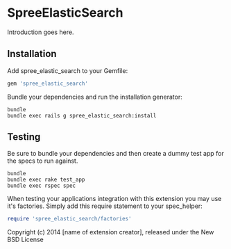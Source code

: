 SpreeElasticSearch
==================

Introduction goes here.

Installation
------------

Add spree_elastic_search to your Gemfile:

```ruby
gem 'spree_elastic_search'
```

Bundle your dependencies and run the installation generator:

```shell
bundle
bundle exec rails g spree_elastic_search:install
```

Testing
-------

Be sure to bundle your dependencies and then create a dummy test app for the specs to run against.

```shell
bundle
bundle exec rake test_app
bundle exec rspec spec
```

When testing your applications integration with this extension you may use it's factories.
Simply add this require statement to your spec_helper:

```ruby
require 'spree_elastic_search/factories'
```

Copyright (c) 2014 [name of extension creator], released under the New BSD License
